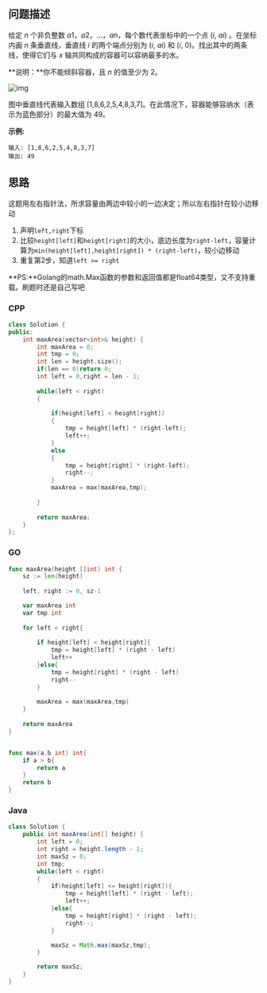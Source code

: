 ## 问题描述

给定 *n* 个非负整数 *a*1，*a*2，...，*a*n，每个数代表坐标中的一个点 (*i*, *ai*) 。在坐标内画 *n* 条垂直线，垂直线 *i* 的两个端点分别为 (*i*, *ai*) 和 (*i*, 0)。找出其中的两条线，使得它们与 *x* 轴共同构成的容器可以容纳最多的水。

**说明：**你不能倾斜容器，且 *n* 的值至少为 2。

![img](https://aliyun-lc-upload.oss-cn-hangzhou.aliyuncs.com/aliyun-lc-upload/uploads/2018/07/25/question_11.jpg)

图中垂直线代表输入数组 [1,8,6,2,5,4,8,3,7]。在此情况下，容器能够容纳水（表示为蓝色部分）的最大值为 49。

**示例:**

```
输入: [1,8,6,2,5,4,8,3,7]
输出: 49
```

## 思路

这题用左右指针法，所求容量由两边中较小的一边决定；所以左右指针在较小边移动

1. 声明`left,right`下标
2. 比较`height[left]`和`height[right]`的大小，底边长度为`right-left`，容量计算为`min(height[left],height[right]) * (right-left)`，较小边移动
3. 重复第2步，知道`left >= right`

**PS:**Golang的math.Max函数的参数和返回值都是float64类型，又不支持重载。刷题时还是自己写吧

### CPP

```cpp
class Solution {
public:
    int maxArea(vector<int>& height) {
        int maxArea = 0;
        int tmp = 0;
        int len = height.size();
        if(len == 0)return 0;
        int left = 0,right = len - 1;
        
        while(left < right)
        {
            
            if(height[left] < height[right])
            {
                tmp = height[left] * (right-left);            
                left++;
            }
            else
            {    
                tmp = height[right] * (right-left);
                right--;
            }
            maxArea = max(maxArea,tmp);
            
        }
        
        return maxArea;  
    }
};
```

### GO

```go
func maxArea(height []int) int {
    sz := len(height)
    
    left, right := 0, sz-1

    var maxArea int
    var tmp int
    
    for left < right{
        
        if height[left] < height[right]{
            tmp = height[left] * (right - left)
            left++
        }else{
            tmp = height[right] * (right - left)
            right--
        }
        
        maxArea = max(maxArea,tmp)
    }
    
    return maxArea
}


func max(a,b int) int{
    if a > b{
        return a
    }
    return b
}
```

### Java

```java
class Solution {
    public int maxArea(int[] height) {
        int left = 0;
        int right = height.length - 1;
        int maxSz = 0;
        int tmp;
        while(left < right)
        {
            if(height[left] <= height[right]){
                tmp = height[left] * (right - left);
                left++;
            }else{
                tmp = height[right] * (right - left);
                right--;
            }

            maxSz = Math.max(maxSz,tmp);
        }

        return maxSz;
    }
}
```



